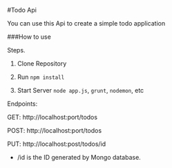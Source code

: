#Todo Api

You can use this Api to create a simple todo application 

###How to use

Steps.

1. Clone Repository

2. Run `npm install`

3. Start Server `node app.js`, `grunt`, `nodemon`, etc

Endpoints:

GET: http://localhost:port/todos

POST: http://localhost:port/todos

PUT: http://localhost:post/todos/id

* /id is the ID generated by Mongo database.